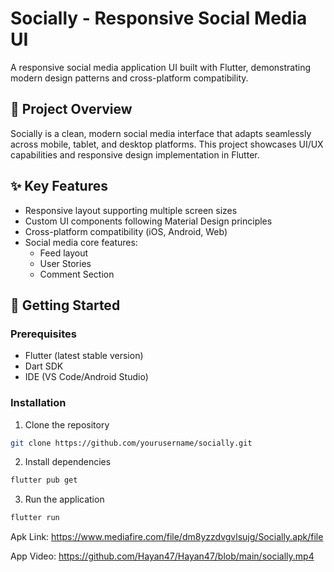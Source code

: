 # Socially - Responsive Social Media UI

A responsive social media application UI built with Flutter, demonstrating modern design patterns and cross-platform compatibility.

## 📱 Project Overview

Socially is a clean, modern social media interface that adapts seamlessly across mobile, tablet, and desktop platforms. This project showcases UI/UX capabilities and responsive design implementation in Flutter.

## ✨ Key Features

- Responsive layout supporting multiple screen sizes
- Custom UI components following Material Design principles
- Cross-platform compatibility (iOS, Android, Web)
- Social media core features:
  - Feed layout
  - User Stories
  - Comment Section


## 🚀 Getting Started

### Prerequisites
- Flutter (latest stable version)
- Dart SDK
- IDE (VS Code/Android Studio)

### Installation

1. Clone the repository
```bash
git clone https://github.com/yourusername/socially.git
```

2. Install dependencies
```bash
flutter pub get
```

3. Run the application
```bash
flutter run
```
Apk Link: https://www.mediafire.com/file/dm8yzzdvgvlsujg/Socially.apk/file

App Video: https://github.com/Hayan47/Hayan47/blob/main/socially.mp4


